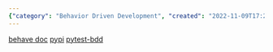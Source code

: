 ```yaml
---
{"category": "Behavior Driven Development", "created": "2022-11-09T17:22:41.728Z", "date": "2022-11-09 17:22:41", "description": "BDD (Behavior Driven Development) is a software development approach that combines the benefits of Test-Driven Development (TDD) and Domain-Driven Design (DDD). It emphasizes writing tests in a human-readable format using natural language, allowing for better collaboration between stakeholders. The content provides resources for two popular BDD frameworks: Behave and pytest-bdd.", "modified": "2022-11-09T17:23:32.852Z", "tags": ["BDD", "Software development", "Test-Driven Development", "Domain-Driven Design", "Human-readable tests", "Behave", "pytest-bdd"], "title": "BDD behavior driven development"}
---
```

[behave doc](https://behave.readthedocs.io/en/stable/tutorial.html#python-step-implementations) [pypi](https://pypi.org/project/behave/)
[pytest-bdd](https://pypi.org/project/pytest-bdd/)
